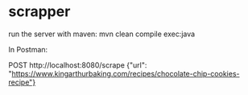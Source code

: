 # scrapper

run the server with maven: mvn clean compile exec:java

In Postman: 

POST http://localhost:8080/scrape
{"url": "https://www.kingarthurbaking.com/recipes/chocolate-chip-cookies-recipe"}

